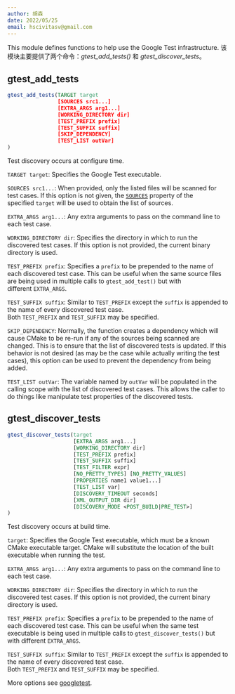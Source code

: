 ```yaml
---
author: 胡森
date: 2022/05/25
email: hscivitasv@gmail.com
---
```


This module defines functions to help use the Google Test infrastructure.
该模块主要提供了两个命令：*gtest_add_tests()* 和 *gtest_discover_tests*。

## gtest_add_tests

```cmake
gtest_add_tests(TARGET target
                [SOURCES src1...]
                [EXTRA_ARGS arg1...]
                [WORKING_DIRECTORY dir]
                [TEST_PREFIX prefix]
                [TEST_SUFFIX suffix]
                [SKIP_DEPENDENCY]
                [TEST_LIST outVar]
)
```

Test discovery occurs at configure time.

`TARGET target`: Specifies the Google Test executable.

`SOURCES src1...`: When provided, only the listed files will be scanned for test cases. If this option is not given, the [`SOURCES`](https://cmake.org/cmake/help/git-stage/prop_tgt/SOURCES.html#prop_tgt:SOURCES "SOURCES") property of the specified `target` will be used to obtain the list of sources.

`EXTRA_ARGS arg1...`: Any extra arguments to pass on the command line to each test case.

`WORKING_DIRECTORY dir`: Specifies the directory in which to run the discovered test cases. If this option is not provided, the current binary directory is used.

`TEST_PREFIX prefix`: Specifies a `prefix` to be prepended to the name of each discovered test case. This can be useful when the same source files are being used in multiple calls to `gtest_add_test()` but with different `EXTRA_ARGS`.

`TEST_SUFFIX suffix`: Similar to `TEST_PREFIX` except the `suffix` is appended to the name of every discovered test case. Both `TEST_PREFIX` and `TEST_SUFFIX` may be specified.

`SKIP_DEPENDENCY`: Normally, the function creates a dependency which will cause CMake to be re-run if any of the sources being scanned are changed. This is to ensure that the list of discovered tests is updated. If this behavior is not desired (as may be the case while actually writing the test cases), this option can be used to prevent the dependency from being added.

`TEST_LIST outVar`: The variable named by `outVar` will be populated in the calling scope with the list of discovered test cases. This allows the caller to do things like manipulate test properties of the discovered tests.

## gtest_discover_tests

```cmake
gtest_discover_tests(target
                     [EXTRA_ARGS arg1...]
                     [WORKING_DIRECTORY dir]
                     [TEST_PREFIX prefix]
                     [TEST_SUFFIX suffix]
                     [TEST_FILTER expr]
                     [NO_PRETTY_TYPES] [NO_PRETTY_VALUES]
                     [PROPERTIES name1 value1...]
                     [TEST_LIST var]
                     [DISCOVERY_TIMEOUT seconds]
                     [XML_OUTPUT_DIR dir]
                     [DISCOVERY_MODE <POST_BUILD|PRE_TEST>]
)
```

Test discovery occurs at build time.

`target`: Specifies the Google Test executable, which must be a known CMake executable target. CMake will substitute the location of the built executable when running the test.

`EXTRA_ARGS arg1...`: Any extra arguments to pass on the command line to each test case.

`WORKING_DIRECTORY dir`: Specifies the directory in which to run the discovered test cases. If this option is not provided, the current binary directory is used.

`TEST_PREFIX prefix`: Specifies a `prefix` to be prepended to the name of each discovered test case. This can be useful when the same test executable is being used in multiple calls to `gtest_discover_tests()` but with different `EXTRA_ARGS`.

`TEST_SUFFIX suffix`: Similar to `TEST_PREFIX` except the `suffix` is appended to the name of every discovered test case. Both `TEST_PREFIX` and `TEST_SUFFIX` may be specified.

More options see [googletest](https://cmake.org/cmake/help/git-stage/module/GoogleTest.html).
